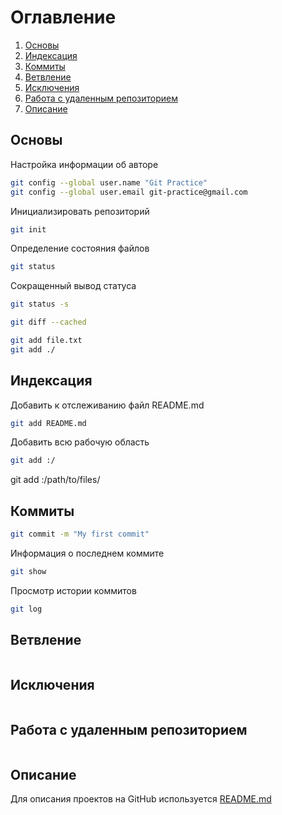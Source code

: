 # Оглавление

1. [Основы](#Основы)
2. [Индексация](#Индексация)
3. [Коммиты](#Коммиты)
4. [Ветвление](#Ветвление)
5. [Исключения](#Исключения)
6. [Работа с удаленным репозиторием](#Работа-с-удаленным-репозиторием)
7. [Описание](#Описание)

## Основы

Настройка информации об авторе

```bash
git config --global user.name "Git Practice"
git config --global user.email git-practice@gmail.com
```

Инициализировать репозиторий
```bash
git init
```

Определение состояния файлов
```bash
git status
```

Сокращенный вывод статуса
```bash
git status -s
```
```bash
git diff --cached

git add file.txt
git add ./
```

## Индексация

Добавить к отслеживанию файл README.md
```bash
git add README.md
```

Добавить всю рабочую область
```bash
git add :/
```

git add :/path/to/files/

## Коммиты
```bash
git commit -m "My first commit"

```

Информация о последнем коммите
```bash
git show
```

Просмотр истории коммитов
```bash
git log
```

## Ветвление
```bash


```

## Исключения
```bash


```

## Работа с удаленным репозиторием
```bash


```

## Описание

Для описания проектов на GitHub используется [README.md](https://github.com/GnuriaN/format-README)